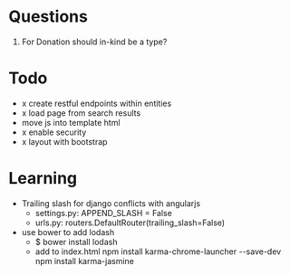 
Questions
=========
1. For Donation should in-kind be a type?


Todo
====
* x create restful endpoints within entities
* x load page from search results
* move js into template html
* x enable security
* x layout with bootstrap


Learning
========
* Trailing slash for django conflicts with angularjs
  * settings.py: APPEND_SLASH = False
  * urls.py: routers.DefaultRouter(trailing_slash=False)
* use bower to add lodash
  * $ bower install lodash
  * add to index.html
npm install karma-chrome-launcher --save-dev
npm install karma-jasmine
